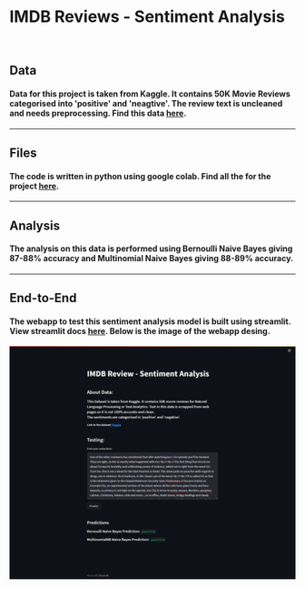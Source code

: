 # IMDB Reviews - Sentiment Analysis

<br/>

## Data

#### Data for this project is taken from Kaggle. It contains 50K Movie Reviews categorised into 'positive' and 'neagtive'. The review text is uncleaned and needs preprocessing. Find this data [here](https://www.kaggle.com/datasets/lakshmi25npathi/imdb-dataset-of-50k-movie-reviews).

<hr/>

## Files

#### The code is written in python using google colab. Find all the for the project [here]().

<hr/>

## Analysis

#### The analysis on this data is performed using Bernoulli Naive Bayes giving 87-88% accuracy and Multinomial Naive Bayes giving 88-89% accuracy.

<hr/>

## End-to-End

#### The webapp to test this sentiment analysis model is built using streamlit. View streamlit docs [here](https://docs.streamlit.io/). Below is the image of the webapp desing.

![Screenshot](img/imdb-reviews.png)
